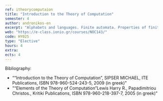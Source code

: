 ```yaml
---
ref: itheorycomputaion
title: "Introduction to the Theory of Computation"
semester: 4
author: andronikos-en
excerpt: "Alphabets and languages. Finite automata. Properties of finite automata and their accepting languages. Regular expressions and regular languages. Equivalence of finite automata and regular expressions. The pumping lemma for regular expressions. Grammars and the Chomsky hierarchy. Context-free languages. Pushdown automata and the pumping lemma for context-free languages. Equivalence of context-free grammars and pushdown automata. The notion of computability. Turing Machines. Decidable and enumerable languages. Church-Turing thesis. Solvable and non-solvable problems. The halting problem. Introduction to computational complexity. Time complexity, the P class, the Cook-Karp thesis. Reduction and completeness. Non-determinism and NP-completeness, P vs. NP. Space complexity, the PSPACE class and PSPACE-complete problems."
web: "https://e-class.ionio.gr/courses/NOC143/"
code: ΗΥ025
type: "Elective"
hours: 4
extra: 
ects: 4
---
```



Bibliography: 
  - ““Introduction to the Theory of Computation”, SIPSER MICHAEL, ITE Publications, ISBN 978-960-524-243-5, 2009 (in greek)"
  - "“Elements of the Theory of Computation”Lewis Harry R., Papadimitriou Christos., Kritiki Publications, ISBN 978-960-218-397-7, 2005 (in greek)"
  

